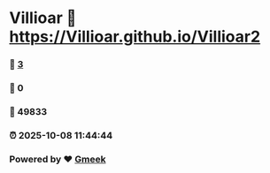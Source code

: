# Villioar :link: https://Villioar.github.io/Villioar2 
### :page_facing_up: [3](https://Villioar.github.io/Villioar2/tag.html) 
### :speech_balloon: 0 
### :hibiscus: 49833 
### :alarm_clock: 2025-10-08 11:44:44 
### Powered by :heart: [Gmeek](https://github.com/Meekdai/Gmeek)

